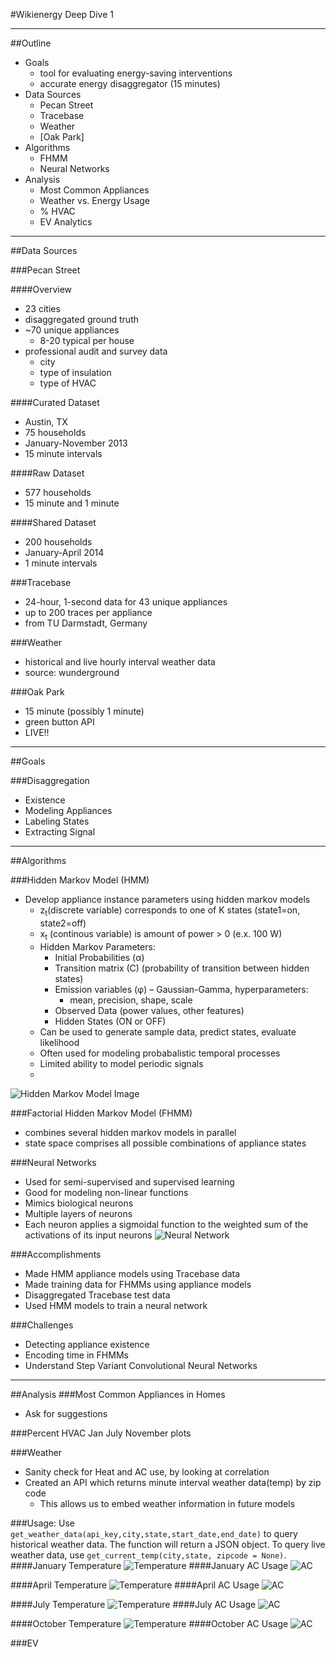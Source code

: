 #Wikienergy Deep Dive 1
_____________________________
##Outline
- Goals
  - tool for evaluating energy-saving interventions
  - accurate energy disaggregator (15 minutes)
- Data Sources
  - Pecan Street
  - Tracebase
  - Weather
  - [Oak Park]
- Algorithms
  - FHMM
  - Neural Networks
- Analysis
  - Most Common Appliances
  - Weather vs. Energy Usage
  - % HVAC
  - EV Analytics

 _____________________________

##Data Sources

###Pecan Street

####Overview
- 23 cities
- disaggregated ground truth
- ~70 unique appliances
  - 8-20 typical per house
- professional audit and survey data
  - city
  - type of insulation
  - type of HVAC
  
####Curated Dataset
- Austin, TX
- 75 households
- January-November 2013
- 15 minute intervals

####Raw Dataset
- 577 households
- 15 minute and 1 minute

####Shared Dataset
- 200 households
- January-April 2014
- 1 minute intervals

###Tracebase
- 24-hour, 1-second data for 43 unique appliances
- up to 200 traces per appliance
- from TU Darmstadt, Germany

###Weather
- historical and live hourly interval weather data
- source: wunderground

###Oak Park
- 15 minute (possibly 1 minute)
- green button API
- LIVE!!

_____________________________
 
##Goals

###Disaggregation

- Existence
- Modeling Appliances
- Labeling States
- Extracting Signal

 _____________________________
 
##Algorithms

###Hidden Markov Model (HMM)

-  Develop appliance instance parameters using hidden markov models
    *   z<sub>t</sub>(discrete variable) corresponds to one of K states (state1=on, state2=off)
    *   x<sub>t</sub> (continous variable) is amount of power > 0 (e.x. 100 W)
    *   Hidden Markov Parameters:
        *   Initial Probabilities (&alpha;)
        *   Transition matrix (C) (probability of transition between hidden states)
        *   Emission variables (&phi;) – Gaussian-Gamma, hyperparameters: 
            *   mean, precision, shape, scale
        *   Observed Data (power values, other features)
        *   Hidden States (ON or OFF)
    *  Can be used to generate sample data, predict states, evaluate likelihood
    *  Often used for modeling probabalistic temporal processes
    *  Limited ability to model periodic signals
    *  
![Hidden Markov Model Image](images/bayesianhiddenmarkov.png)


###Factorial Hidden Markov Model (FHMM)
*  combines several hidden markov models in parallel
*   state space comprises all possible combinations of appliance states

###Neural Networks
* Used for semi-supervised and supervised learning
* Good for modeling non-linear functions
* Mimics biological neurons
* Multiple layers of neurons
* Each neuron applies a sigmoidal function to the weighted sum of the activations of its input neurons
![Neural Network](images/neuralnetworks.png)

###Accomplishments
* Made HMM appliance models using Tracebase data
* Made training data for FHMMs using appliance models
* Disaggregated Tracebase test data
* Used HMM models to train a neural network
 
###Challenges
* Detecting appliance existence 
* Encoding time in FHMMs
* Understand Step Variant Convolutional Neural Networks

________________________


##Analysis 
###Most Common Appliances in Homes
* Ask for suggestions

###Percent HVAC 
Jan July November plots

###Weather
* Sanity check for Heat and AC use, by looking at correlation
* Created an API which returns minute interval weather data(temp) by zip code
    * This allows us to embed weather information in future models 

###Usage:
Use `get_weather_data(api_key,city,state,start_date,end_date)` to query historical weather data. The function will return a JSON object. To query live weather data, use `get_current_temp(city,state, zipcode = None)`.
####January Temperature
![Temperature](images/January_Weather.png)
####January AC Usage
![AC](images/ac_01.png)

####April Temperature
![Temperature](images/April_Weather.png)
####April AC Usage
![AC](images/ac_04.png)

####July Temperature
![Temperature](images/July_Weather.png)
####July AC Usage
![AC](images/ac_07.png)

####October Temperature
![Temperature](images/October_Weather.png)
####October AC Usage
![AC](images/ac_10.png)

###EV
